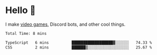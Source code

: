 <div align="left">
  <h1>Hello 👋</h1>

  <p>I make <a href="https://devbeef.com">video games</a>, Discord bots, and other cool things.</p>
</div>

<!--START_SECTION:waka-->

```txt
Total Time: 8 mins

TypeScript   6 mins          ██████████████████▓░░░░░░   74.33 %
CSS          2 mins          ██████▒░░░░░░░░░░░░░░░░░░   25.67 %
```

<!--END_SECTION:waka-->
